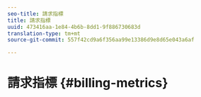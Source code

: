 ```yaml
---
seo-title: 請求指標
title: 請求指標
uuid: 473416aa-1e84-4b6b-8dd1-9f886730683d
translation-type: tm+mt
source-git-commit: 557f42cd9a6f356aa99e13386d9e8d65e043a6af

---
```



# 請求指標 {#billing-metrics}
